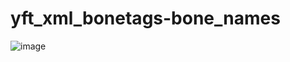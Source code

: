# yft_xml_bonetags-bone_names
![image](https://user-images.githubusercontent.com/97851724/230344531-b68dc829-7ba2-4d35-8db5-044cb452cf51.png)

